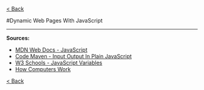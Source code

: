 [< Back](https://paulmichaelarmstrong.github.io/reading-notes/)

#Dynamic Web Pages With JavaScript

***

**Sources:**
- [MDN Web Docs - JavaScript](https://developer.mozilla.org/en-US/docs/Web/JavaScript)
- [Code Maven - Input Output In Plain JavaScript](https://code-maven.com/input-output-in-plain-javascript)
- [W3 Schools - JavaScript Variables](https://www.w3schools.com/js/js_variables.asp)
- [How Computers Work](https://www.youtube.com/playlist?list=PLzdnOPI1iJNcsRwJhvksEo1tJqjIqWbN-)

[< Back](https://paulmichaelarmstrong.github.io/reading-notes/)